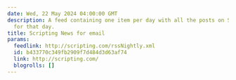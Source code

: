 ```yaml
---
date: Wed, 22 May 2024 04:00:00 GMT
description: A feed containing one item per day with all the posts on Scripting News
  for that day.
title: Scripting News for email
params:
  feedlink: http://scripting.com/rssNightly.xml
  id: b433770c349fb2909f7d484d3d63af74
  link: http://scripting.com/
  blogrolls: []
---
```

